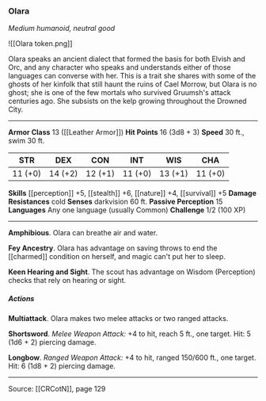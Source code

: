 ### Olara
_Medium humanoid, neutral good_

![[Olara token.png]]

Olara speaks an ancient dialect that formed the basis for both Elvish and Orc, and any character who speaks and understands either of those languages can converse with her. This is a trait she shares with some of the ghosts of her kinfolk that still haunt the ruins of Cael Morrow, but Olara is no ghost; she is one of the few mortals who survived Gruumsh's attack centuries ago. She subsists on the kelp growing throughout the Drowned City.




---

**Armor Class** 13 ([[Leather Armor]])
**Hit Points** 16 (3d8 + 3)
**Speed** 30 ft., swim 30 ft.

| STR     | DEX     | CON     | INT     | WIS     | CHA     |
|---------|---------|---------|---------|---------|---------|
| 11 (+0) | 14 (+2) | 12 (+1) | 11 (+0) | 13 (+1) | 11 (+0) |

**Skills** [[perception]] +5, [[stealth]] +6, [[nature]] +4, [[survival]] +5
**Damage Resistances** cold
**Senses** darkvision 60 ft.
**Passive Perception** 15
**Languages** Any one language (usually Common)
**Challenge** 1/2 (100 XP)

---

**Amphibious**. Olara can breathe air and water.

**Fey Ancestry**. Olara has advantage on saving throws to end the [[charmed]] condition on herself, and magic can't put her to sleep.

**Keen Hearing and Sight**. The scout has advantage on Wisdom (Perception) checks that rely on hearing or sight.

##### Actions
**Multiattack**. Olara makes two melee attacks or two ranged attacks.

**Shortsword**. _Melee Weapon Attack:_ +4 to hit, reach 5 ft., one target. Hit: 5 (1d6 + 2) piercing damage.

**Longbow**. _Ranged Weapon Attack:_ +4 to hit, ranged 150/600 ft., one target. Hit: 6 (1d8 + 2) piercing damage.


---

Source: [[CRCotN]], page 129